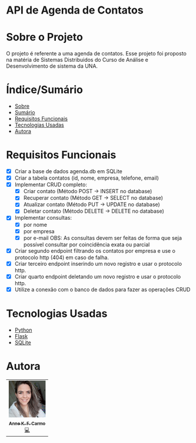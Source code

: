 # API de Agenda de Contatos

# Sobre o Projeto

O projeto é referente a uma agenda de contatos. Esse projeto foi proposto na matéria de Sistemas Distribuidos do Curso de Análise e Desenvolvimento de sistema da UNA.

# Índice/Sumário

* [Sobre](#sobre-o-projeto)
* [Sumário](#índice/sumário)
* [Requisitos Funcionais](#requisitos-funcionais)
* [Tecnologias Usadas](#tecnologias-usadas)
* [Autora](#autora)

# Requisitos Funcionais 

- [x] Criar a base de dados agenda.db em SQLite
- [x] Criar a tabela contatos (id, nome, empresa, telefone, email)
- [x] Implementar CRUD completo:
	- [x] Criar contato (Método POST -> INSERT no database)
	- [x] Recuperar contato (Método GET -> SELECT no database)
	- [x] Atualizar contato (Método PUT -> UPDATE no database)
	- [x] Deletar contato (Método DELETE -> DELETE no database)
- [x] Implementar consultas:
	- [x] por nome
	- [x] por empresa
	- [x] por e-mail
	OBS: As consultas devem ser feitas de forma que seja possível consultar por coincidência exata ou parcial
- [x] Criar segundo endpoint filtrando os contatos por empresa e use o protocolo http (404) em caso de falha.
- [x] Criar terceiro endpoint inserindo um novo registro e usar o protocolo http.
- [x] Criar quarto endpoint deletando um novo registro e usar o protocolo http.
- [x] Utilize a conexão com o banco de dados para fazer as operações CRUD

# Tecnologias Usadas

- [Python]()
- [Flask]()
- [SQLite]()


# Autora

<table>
  <tbody>
    <tr>
    <td align="center">
	  	<a href="https://github.com/annekarolinefc">
			<img src="imagens/ft_Anne.jpg" width="100px;" alt="Anne Karoline"/>
			<br />
			<sub><b>Anne K. F. Carmo</b></sub>
		</a>
		<br />
		<a href="https://github.com/annekarolinefc" title="Code">💻</a>
	</td>
    </tr>
	</tbody>
<table>
